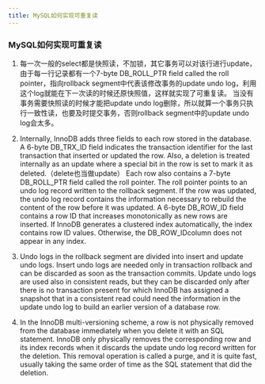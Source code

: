 ```yaml
---
title: MySQL如何实现可重复读
---
```


### MySQL如何实现可重复读
1. 每一次一般的select都是快照读，不加锁，其它事务可以对该行进行update，由于每一行记录都有一个7-byte DB_ROLL_PTR field called the roll pointer，指向rollback segment中代表该修改事务的update undo log，利用这个log就能在下一次读的时候还原快照值，这样就实现了可重复读。
当没有事务需要快照读的时候才能把update undo log删除，所以就算一个事务只执行一致性读，也要及时提交事务，否则rollback segment中的update undo log会太多。

2. Internally, InnoDB adds three fields to each row stored in the database. A 6-byte DB_TRX_ID field indicates the transaction identifier for the last transaction that inserted or updated the row. Also, a deletion is treated internally as an update where a special bit in the row is set to mark it as deleted.（delete也当做update） Each row also contains a 7-byte DB_ROLL_PTR field called the roll pointer. The roll pointer points to an undo log record written to the rollback segment. If the row was updated, the undo log record contains the information necessary to rebuild the content of the row before it was updated. A 6-byte DB_ROW_ID field contains a row ID that increases monotonically as new rows are inserted. If InnoDB generates a clustered index automatically, the index contains row ID values. Otherwise, the DB_ROW_IDcolumn does not appear in any index.

3. Undo logs in the rollback segment are divided into insert and update undo logs. Insert undo logs are needed only in transaction rollback and can be discarded as soon as the transaction commits. Update undo logs are used also in consistent reads, but they can be discarded only after there is no transaction present for which InnoDB has assigned a snapshot that in a consistent read could need the information in the update undo log to build an earlier version of a database row.

4. In the InnoDB multi-versioning scheme, a row is not physically removed from the database immediately when you delete it with an SQL statement. InnoDB only physically removes the corresponding row and its index records when it discards the update undo log record written for the deletion. This removal operation is called a purge, and it is quite fast, usually taking the same order of time as the SQL statement that did the deletion.
